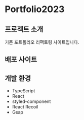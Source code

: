 # Portfolio2023

## 프로젝트 소개

기존 포트폴리오 리팩토링 사이트입니다.

## 배포 사이트


## 개발 환경

- TypeScript
- React
- styled-component
- React Recoil
- Gsap
